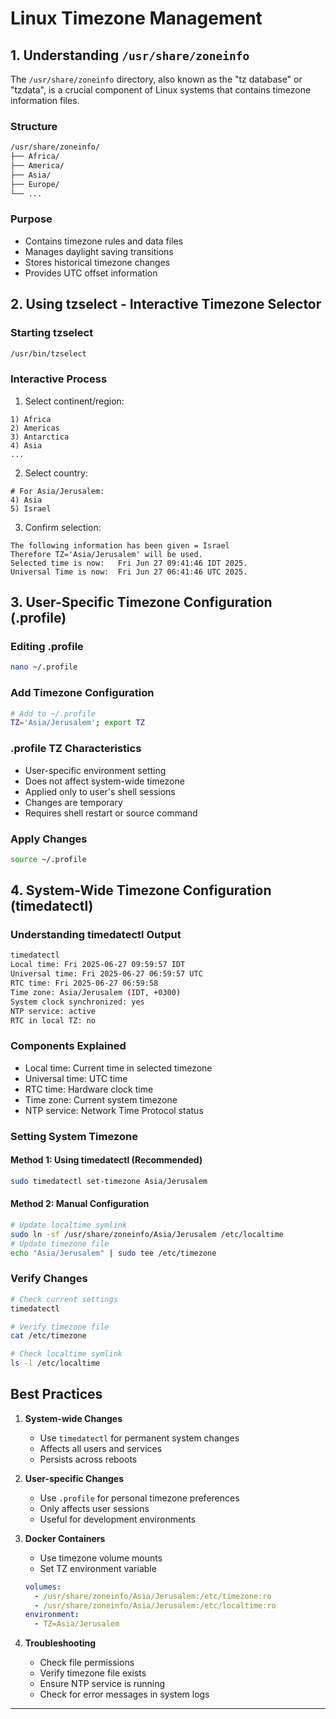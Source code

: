 # Linux Timezone Management

## 1. Understanding `/usr/share/zoneinfo`

The `/usr/share/zoneinfo` directory, also known as the "tz database" or "tzdata", is a crucial component of Linux systems that contains timezone information files.

### Structure

```bash
/usr/share/zoneinfo/
├── Africa/
├── America/
├── Asia/
├── Europe/
└── ...
```

### Purpose

- Contains timezone rules and data files
- Manages daylight saving transitions
- Stores historical timezone changes
- Provides UTC offset information

## 2. Using tzselect - Interactive Timezone Selector

### Starting tzselect

```bash
/usr/bin/tzselect
```

### Interactive Process

1. Select continent/region:

```
1) Africa
2) Americas
3) Antarctica
4) Asia
...
```

2. Select country:

```
# For Asia/Jerusalem:
4) Asia
5) Israel
```

3. Confirm selection:

```
The following information has been given = Israel
Therefore TZ='Asia/Jerusalem' will be used.
Selected time is now:   Fri Jun 27 09:41:46 IDT 2025.
Universal Time is now:  Fri Jun 27 06:41:46 UTC 2025.
```

## 3. User-Specific Timezone Configuration (.profile)

### Editing .profile

```bash
nano ~/.profile
```

### Add Timezone Configuration

```bash
# Add to ~/.profile
TZ='Asia/Jerusalem'; export TZ
```

### .profile TZ Characteristics

- User-specific environment setting
- Does not affect system-wide timezone
- Applied only to user's shell sessions
- Changes are temporary
- Requires shell restart or source command

### Apply Changes

```bash
source ~/.profile
```

## 4. System-Wide Timezone Configuration (timedatectl)

### Understanding timedatectl Output

```bash
timedatectl
Local time: Fri 2025-06-27 09:59:57 IDT
Universal time: Fri 2025-06-27 06:59:57 UTC
RTC time: Fri 2025-06-27 06:59:58
Time zone: Asia/Jerusalem (IDT, +0300)
System clock synchronized: yes
NTP service: active
RTC in local TZ: no
```

### Components Explained

- Local time: Current time in selected timezone
- Universal time: UTC time
- RTC time: Hardware clock time
- Time zone: Current system timezone
- NTP service: Network Time Protocol status

### Setting System Timezone

#### Method 1: Using timedatectl (Recommended)

```bash
sudo timedatectl set-timezone Asia/Jerusalem
```

#### Method 2: Manual Configuration

```bash
# Update localtime symlink
sudo ln -sf /usr/share/zoneinfo/Asia/Jerusalem /etc/localtime
# Update timezone file
echo "Asia/Jerusalem" | sudo tee /etc/timezone
```

### Verify Changes

```bash
# Check current settings
timedatectl

# Verify timezone file
cat /etc/timezone

# Check localtime symlink
ls -l /etc/localtime
```

## Best Practices

1. **System-wide Changes**

   - Use `timedatectl` for permanent system changes
   - Affects all users and services
   - Persists across reboots

2. **User-specific Changes**

   - Use `.profile` for personal timezone preferences
   - Only affects user sessions
   - Useful for development environments

3. **Docker Containers**

   - Use timezone volume mounts
   - Set TZ environment variable

   ```yaml
   volumes:
     - /usr/share/zoneinfo/Asia/Jerusalem:/etc/timezone:ro
     - /usr/share/zoneinfo/Asia/Jerusalem:/etc/localtime:ro
   environment:
     - TZ=Asia/Jerusalem
   ```

4. **Troubleshooting**
   - Check file permissions
   - Verify timezone file exists
   - Ensure NTP service is running
   - Check for error messages in system logs

---
